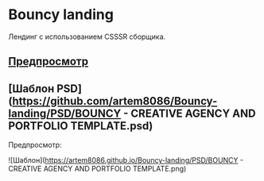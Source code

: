 # Bouncy landing

Лендинг с использованием CSSSR сборщика.

## [Предпросмотр](https://artem8086.github.io/Bouncy-landing/index.html)

## [Шаблон PSD](https://github.com/artem8086/Bouncy-landing/PSD/BOUNCY - CREATIVE AGENCY AND PORTFOLIO TEMPLATE.psd)

Предпросмотр:

![Шаблон](https://artem8086.github.io/Bouncy-landing/PSD/BOUNCY - CREATIVE AGENCY AND PORTFOLIO TEMPLATE.png)